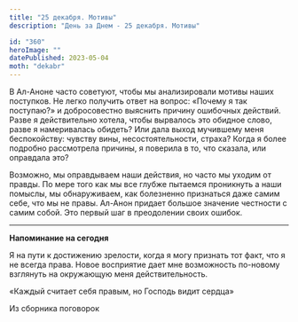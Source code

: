 ```yaml
---
title: "25 декабря. Мотивы"
description: "День за Днем - 25 декабря. Мотивы"

id: "360"
heroImage: ""
datePublished: 2023-05-04
moth: "dekabr"
---
```


В Ал-Аноне часто советуют, чтобы мы анализировали мотивы наших поступков. Не
легко получить ответ на вопрос: «Почему я так поступаю?» и добросовестно
выяснить причину ошибочных действий. Разве я действительно хотела, чтобы
вырвалось это обидное слово, разве я намеривалась обидеть? Или дала выход
мучившему меня беспокойству: чувству вины, несостоятельности, страха? Когда я
более подробно рассмотрела причины, я поверила в то, что сказала, или
оправдала это?

Возможно, мы оправдываем наши действия, но часто мы уходим от правды. По мере
того как мы все глубже пытаемся проникнуть а наши помыслы, мы обнаруживаем,
как болезненно признаться даже самим себе, что мы не правы. Ал-Анон придает
большое значение честности с самим собой. Это первый шаг в преодолении своих
ошибок.

---

**Напоминание на сегодня**

Я на пути к достижению зрелости, когда я могу признать тот факт, что я не
всегда права. Новое восприятие дает мне возможность по-новому взглянуть на
окружающую меня действительность.

«Каждый считает себя правым, но Господь видит сердца»

Из сборника поговорок
